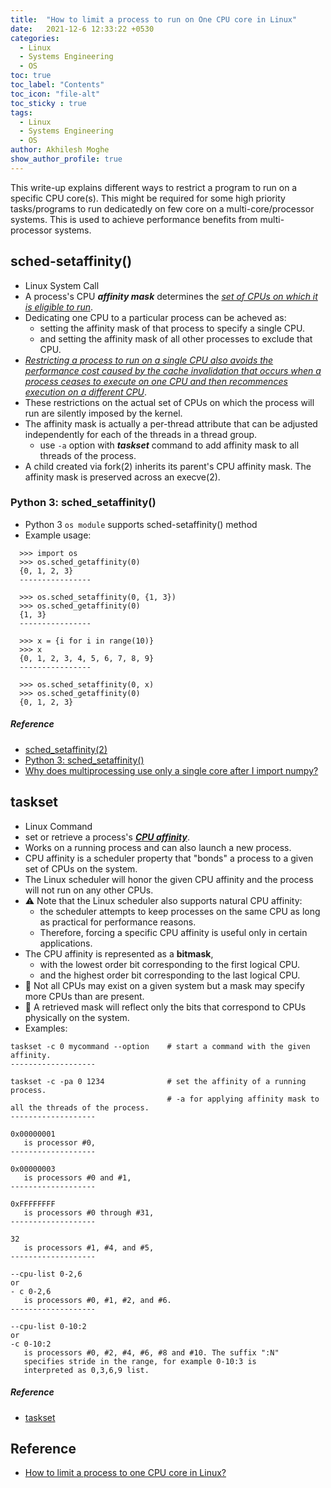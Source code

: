 ```yaml
---
title:  "How to limit a process to run on One CPU core in Linux"
date:   2021-12-6 12:33:22 +0530
categories:
  - Linux
  - Systems Engineering
  - OS
toc: true
toc_label: "Contents"
toc_icon: "file-alt"
toc_sticky : true
tags:
  - Linux
  - Systems Engineering
  - OS
author: Akhilesh Moghe
show_author_profile: true
---
```


This write-up explains different ways to restrict a program to run on a specific CPU core(s). This might be required for some high priority tasks/programs to run dedicatedly on few core on a multi-core/processor systems. This is used to achieve performance benefits from multi-processor systems.

## sched-setaffinity()
  - Linux System Call
  - A process's CPU __*affinity mask*__ determines the *<u>set of CPUs on which it is eligible to run</u>*.
  - Dedicating one CPU to a particular process can be acheved as:
    - setting the affinity mask of that process to specify a single CPU.
    - and setting the affinity mask of all other processes to exclude that CPU.
  - *<u>Restricting a process to run on a single CPU also avoids the performance cost caused by the cache invalidation that occurs when a process ceases to execute on one CPU and then recommences execution on a different CPU</u>*.
  - These restrictions on the actual set of CPUs on which the process will run are silently imposed by the kernel.
  - The affinity mask is actually a per-thread attribute that can be adjusted independently for each of the threads in a thread group.
    - use `-a` option with __*taskset*__ command to add affinity mask to all threads of the process.
  - A child created via fork(2) inherits its parent's CPU affinity mask. The affinity mask is preserved across an execve(2).

### Python 3: sched_setaffinity()
  - Python 3 `os module` supports sched-setaffinity() method
  - Example usage:
  ```
    >>> import os
    >>> os.sched_getaffinity(0)
    {0, 1, 2, 3}
    ----------------

    >>> os.sched_setaffinity(0, {1, 3})
    >>> os.sched_getaffinity(0)
    {1, 3}
    ----------------

    >>> x = {i for i in range(10)}
    >>> x
    {0, 1, 2, 3, 4, 5, 6, 7, 8, 9}
    ----------------

    >>> os.sched_setaffinity(0, x)
    >>> os.sched_getaffinity(0)
    {0, 1, 2, 3}
  ```
  
##### Reference
  - [sched_setaffinity(2)](https://linux.die.net/man/2/sched_setaffinity)
  - [Python 3: sched_setaffinity()](https://docs.python.org/dev/library/os.html#os.sched_setaffinity)
  - [Why does multiprocessing use only a single core after I import numpy?](https://stackoverflow.com/questions/15639779/why-does-multiprocessing-use-only-a-single-core-after-i-import-numpy)

## taskset
  - Linux Command
  - set or retrieve a process's __*<u>CPU affinity*</u>__.
  - Works on a running process and can also launch a new process.
  - CPU affinity is a scheduler property that "bonds" a process to a given set of CPUs on the system.
  - The Linux scheduler will honor the given CPU affinity and the process will not run on any other CPUs.
  - :warning: Note that the Linux scheduler also supports natural CPU affinity:
    - the scheduler attempts to keep processes on the same CPU as long as practical for performance reasons.
    - Therefore, forcing a specific CPU affinity is useful only in certain applications.
  - The CPU affinity is represented as a __bitmask__,
    - with the lowest order bit corresponding to the first logical CPU.
    - and the highest order bit corresponding to the last logical CPU.
  - :memo: Not all CPUs may exist on a given system but a mask may specify more CPUs than are present.
  - :memo: A retrieved mask will reflect only the bits that correspond to CPUs physically on the system.
  - Examples:
  
  ```
  taskset -c 0 mycommand --option    # start a command with the given affinity.
  -------------------

  taskset -c -pa 0 1234              # set the affinity of a running process.
                                     # -a for applying affinity mask to all the threads of the process.
  -------------------

  0x00000001
     is processor #0,
  -------------------

  0x00000003
     is processors #0 and #1,
  -------------------

  0xFFFFFFFF
     is processors #0 through #31,
  -------------------

  32
     is processors #1, #4, and #5,
  -------------------

  --cpu-list 0-2,6
  or
  - c 0-2,6
     is processors #0, #1, #2, and #6.
  -------------------

  --cpu-list 0-10:2
  or
  -c 0-10:2
     is processors #0, #2, #4, #6, #8 and #10. The suffix ":N"
     specifies stride in the range, for example 0-10:3 is
     interpreted as 0,3,6,9 list.
  ```

##### Reference
  - [taskset](https://man7.org/linux/man-pages/man1/taskset.1.html)



## Reference
  - [How to limit a process to one CPU core in Linux?](https://unix.stackexchange.com/questions/23106/how-to-limit-a-process-to-one-cpu-core-in-linux)



  
